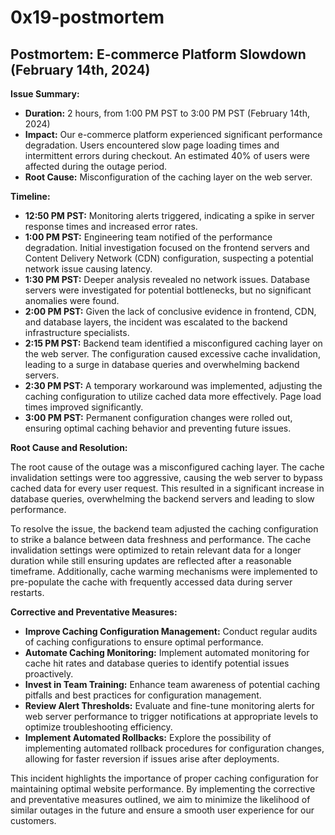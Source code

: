 # 0x19-postmortem


## Postmortem: E-commerce Platform Slowdown (February 14th, 2024)

**Issue Summary:**

* **Duration:**  2 hours, from 1:00 PM PST to 3:00 PM PST (February 14th, 2024)
* **Impact:** Our e-commerce platform experienced significant performance degradation. Users encountered slow page loading times and intermittent errors during checkout. An estimated 40% of users were affected during the outage period.
* **Root Cause:** Misconfiguration of the caching layer on the web server. 

**Timeline:**

* **12:50 PM PST:** Monitoring alerts triggered, indicating a spike in server response times and increased error rates.
* **1:00 PM PST:** Engineering team notified of the performance degradation. Initial investigation focused on the frontend servers and Content Delivery Network (CDN) configuration, suspecting a potential network issue causing latency.
* **1:30 PM PST:** Deeper analysis revealed no network issues. Database servers were investigated for potential bottlenecks, but no significant anomalies were found.
* **2:00 PM PST:**  Given the lack of conclusive evidence in frontend, CDN, and database layers, the incident was escalated to the backend infrastructure specialists.
* **2:15 PM PST:** Backend team identified a misconfigured caching layer on the web server. The configuration caused excessive cache invalidation, leading to a surge in database queries and overwhelming backend servers.
* **2:30 PM PST:** A temporary workaround was implemented, adjusting the caching configuration to utilize cached data more effectively. Page load times improved significantly.
* **3:00 PM PST:** Permanent configuration changes were rolled out, ensuring optimal caching behavior and preventing future issues.

**Root Cause and Resolution:**

The root cause of the outage was a misconfigured caching layer. The cache invalidation settings were too aggressive, causing the web server to bypass cached data for every user request. This resulted in a significant increase in database queries, overwhelming the backend servers and leading to slow performance. 

To resolve the issue, the backend team adjusted the caching configuration to strike a balance between data freshness and performance. The cache invalidation settings were optimized to retain relevant data for a longer duration while still ensuring updates are reflected after a reasonable timeframe. Additionally, cache warming mechanisms were implemented to pre-populate the cache with frequently accessed data during server restarts.

**Corrective and Preventative Measures:**

* **Improve Caching Configuration Management:**  Conduct regular audits of caching configurations to ensure optimal performance. 
* **Automate Caching Monitoring:** Implement automated monitoring for cache hit rates and database queries to identify potential issues proactively.
* **Invest in Team Training:** Enhance team awareness of potential caching pitfalls and best practices for configuration management.
* **Review Alert Thresholds:** Evaluate and fine-tune monitoring alerts for web server performance to trigger notifications at appropriate levels to optimize troubleshooting efficiency.
* **Implement Automated Rollbacks:**  Explore the possibility of implementing automated rollback procedures for configuration changes, allowing for faster reversion if issues arise after deployments.

This incident highlights the importance of proper caching configuration for maintaining optimal website performance. By implementing the corrective and preventative measures outlined, we aim to minimize the likelihood of similar outages in the future and ensure a smooth user experience for our customers.
